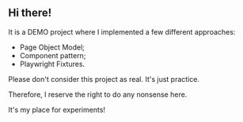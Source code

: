 ## Hi there!

It is a DEMO project where I implemented a few different approaches:

- Page Object Model;
- Component pattern;
- Playwright Fixtures.

Please don't consider this project as real. It's just practice.

Therefore, I reserve the right to do any nonsense here.

It's my place for experiments!
